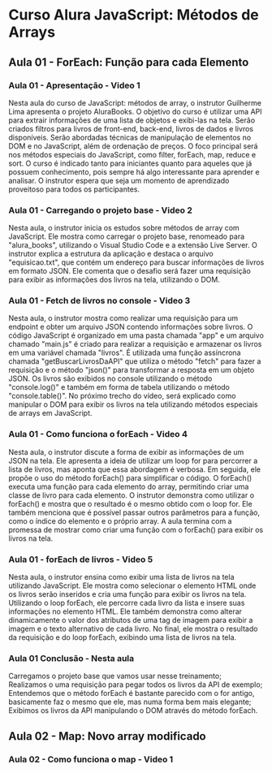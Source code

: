 # Curso Alura JavaScript: Métodos de Arrays

## Aula 01 - ForEach: Função para cada Elemento

### Aula 01 - Apresentação - Video 1

Nesta aula do curso de JavaScript: métodos de array, o instrutor Guilherme Lima apresenta o projeto AluraBooks. O objetivo do curso é utilizar uma API para extrair informações de uma lista de objetos e exibi-las na tela. Serão criados filtros para livros de front-end, back-end, livros de dados e livros disponíveis. Serão abordadas técnicas de manipulação de elementos no DOM e no JavaScript, além de ordenação de preços. O foco principal será nos métodos especiais do JavaScript, como filter, forEach, map, reduce e sort. O curso é indicado tanto para iniciantes quanto para aqueles que já possuem conhecimento, pois sempre há algo interessante para aprender e analisar. O instrutor espera que seja um momento de aprendizado proveitoso para todos os participantes.

### Aula 01 - Carregando o projeto base - Video 2

Nesta aula, o instrutor inicia os estudos sobre métodos de array com JavaScript. Ele mostra como carregar o projeto base, renomeado para "alura_books", utilizando o Visual Studio Code e a extensão Live Server. O instrutor explica a estrutura da aplicação e destaca o arquivo "equisicao.txt", que contém um endereço para buscar informações de livros em formato JSON. Ele comenta que o desafio será fazer uma requisição para exibir as informações dos livros na tela, utilizando o DOM.

### Aula 01 - Fetch de livros no console - Video 3

Nesta aula, o instrutor mostra como realizar uma requisição para um endpoint e obter um arquivo JSON contendo informações sobre livros. O código JavaScript é organizado em uma pasta chamada "app" e um arquivo chamado "main.js" é criado para realizar a requisição e armazenar os livros em uma variável chamada "livros". É utilizada uma função assíncrona chamada "getBuscarLivrosDaAPI" que utiliza o método "fetch" para fazer a requisição e o método "json()" para transformar a resposta em um objeto JSON. Os livros são exibidos no console utilizando o método "console.log()" e também em forma de tabela utilizando o método "console.table()". No próximo trecho do vídeo, será explicado como manipular o DOM para exibir os livros na tela utilizando métodos especiais de arrays em JavaScript.

### Aula 01 - Como funciona o forEach - Video 4

Nesta aula, o instrutor discute a forma de exibir as informações de um JSON na tela. Ele apresenta a ideia de utilizar um loop for para percorrer a lista de livros, mas aponta que essa abordagem é verbosa. Em seguida, ele propõe o uso do método forEach() para simplificar o código. O forEach() executa uma função para cada elemento do array, permitindo criar uma classe de livro para cada elemento. O instrutor demonstra como utilizar o forEach() e mostra que o resultado é o mesmo obtido com o loop for. Ele também menciona que é possível passar outros parâmetros para a função, como o índice do elemento e o próprio array. A aula termina com a promessa de mostrar como criar uma função com o forEach() para exibir os livros na tela.

### Aula 01 - forEach de livros - Video 5

Nesta aula, o instrutor ensina como exibir uma lista de livros na tela utilizando JavaScript. Ele mostra como selecionar o elemento HTML onde os livros serão inseridos e cria uma função para exibir os livros na tela. Utilizando o loop forEach, ele percorre cada livro da lista e insere suas informações no elemento HTML. Ele também demonstra como alterar dinamicamente o valor dos atributos de uma tag de imagem para exibir a imagem e o texto alternativo de cada livro. No final, ele mostra o resultado da requisição e do loop forEach, exibindo uma lista de livros na tela.

### Aula 01 Conclusão - Nesta aula

Carregamos o projeto base que vamos usar nesse treinamento;  
Realizamos o uma requisição para pegar todos os livros da API de exemplo;  
Entendemos que o método forEach é bastante parecido com o for antigo, basicamente faz o mesmo que ele, mas numa forma bem mais elegante;  
Exibimos os livros da API manipulando o DOM através do método forEach.

## Aula 02 - Map: Novo array modificado

### Aula 02 - Como funciona o map - Video 1